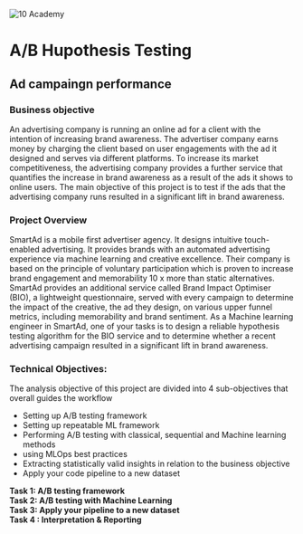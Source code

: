 ![10 Academy](https://static.wixstatic.com/media/081e5b_5553803fdeec4cbb817ed4e85e1899b2~mv2.png/v1/fill/w_246,h_106,al_c,q_85,usm_0.66_1.00_0.01,enc_auto/10%20Academy%20FA-02%20-%20transparent%20background%20-%20cropped.png)

# A/B Hupothesis Testing
## Ad campaingn performance

### **Business objective**
An advertising company is running an online ad for a client with the intention of increasing brand awareness. The advertiser company earns money by charging the client based on user engagements with the ad it designed and serves via different platforms. To increase its market competitiveness, the advertising company provides a further service that quantifies the increase in brand awareness as a result of the ads it shows to online users. The main objective of this project is to test if the ads that the advertising company runs resulted in a significant lift in brand awareness. 

### **Project Overview**
SmartAd is a mobile first advertiser agency. It designs intuitive touch-enabled advertising. It provides brands with an automated advertising experience via machine learning and creative excellence. Their company is based on the principle of voluntary participation which is proven to increase brand engagement and memorability 10 x more than static alternatives. 
SmartAd provides an additional service called Brand Impact Optimiser (BIO), a lightweight questionnaire, served with every campaign to determine the impact of the creative, the ad they design, on various upper funnel metrics, including memorability and brand sentiment. 
As a Machine learning engineer in SmartAd, one of your tasks is to design a reliable hypothesis testing algorithm for the BIO service and to determine whether a recent advertising campaign resulted in a significant lift in brand awareness.

### **Technical Objectives:**
The analysis objective of this project are divided into 4 sub-objectives that overall guides the workflow
- Setting up A/B testing framework
- Setting up repeatable ML framework
- Performing A/B testing with classical, sequential and Machine learning methods
- using MLOps best practices
- Extracting statistically valid insights in relation to the  business objective
- Apply your code pipeline to a new dataset 

**Task 1: A/B testing framework**  <br/>
**Task 2: A/B testing with Machine Learning** <br/>
**Task 3: Apply your pipeline to a new dataset** <br/>
**Task 4 : Interpretation & Reporting** <br/>



